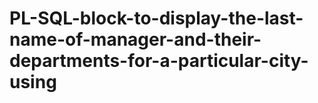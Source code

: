 # PL-SQL-block-to-display-the-last-name-of-manager-and-their-departments-for-a-particular-city-using
